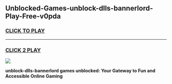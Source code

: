 
## Unblocked-Games-unblock-dlls-bannerlord-Play-Free-v0pda
<h3>
<a href="https://premium76.site?title=unblock-dlls-bannerlord&ref=10A">CLICK TO PLAY</a></h3>
<hr>

<h3>
<a href="https://premium76.site?title=unblock-dlls-bannerlord&ref=10A">CLICK 2 PLAY</a>
  
</h3>

<a href="https://premium76.site?title=unblock-dlls-bannerlord&ref=10A"><img src="https://clearcache.store/games.png"></a>


**unblock-dlls-bannerlord games unblocked: Your Gateway to Fun and Accessible Online Gaming**
